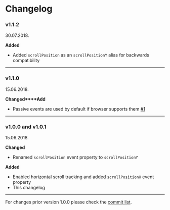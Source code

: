 # Changelog


### v1.1.2

30.07.2018.

**Added**

* Added `scrollPosition` as an `scrollPositionY` alias for backwards compatibility

-----

### v1.1.0

15.06.2018.

**Changed****Add**

* Passive events are used by default if browser supports them [#1](https://github.com/Stanko/window-scroll-manager/pull/1)

-----

### v1.0.0 and v1.0.1

15.06.2018.

**Changed**

* Renamed `scrollPosition` event property to `scrollPositionY`

**Added**

* Enabled horizontal scroll tracking and added `scrollPositionX` event property
* This changelog

-----

For changes prior version 1.0.0 please check the [commit list](https://github.com/Stanko/window-scroll-manager/commits/master).
